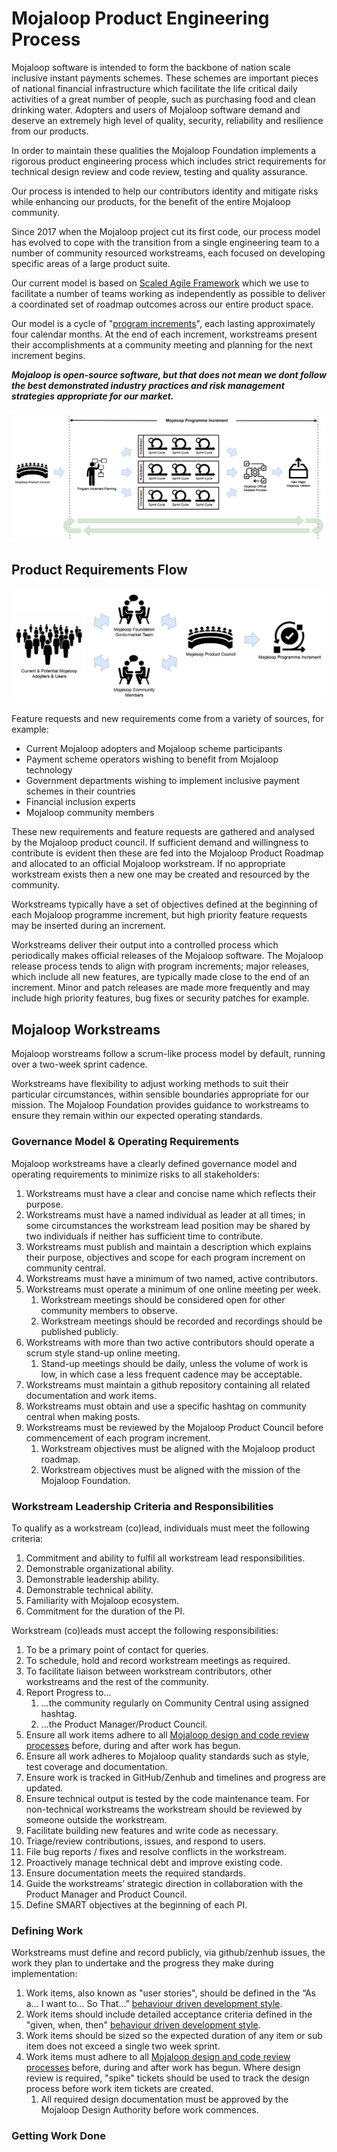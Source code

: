 # Mojaloop Product Engineering Process

Mojaloop software is intended to form the backbone of nation scale inclusive instant payments schemes. These schemes
are important pieces of national financial infrastructure which facilitate the life critical daily activities of a
great number of people, such as purchasing food and clean drinking water. Adopters and users of Mojaloop software demand
and deserve an extremely high level of quality, security, reliability and resilience from our products.

In order to maintain these qualities the Mojaloop Foundation implements a rigorous product engineering process which
includes strict requirements for technical design review and code review, testing and quality assurance.

Our process is intended to help our contributors identity and mitigate risks while enhancing our products, for the
benefit
of the entire Mojaloop community.

Since 2017 when the Mojaloop project cut its first code, our process model has evolved to cope with the
transition from a single engineering team to a number of community resourced workstreams, each focused on developing
specific areas of a large product suite.

Our current model is based on [Scaled Agile Framework](https://scaledagileframework.com/) which we use to facilitate a
number of teams working as independently as possible to deliver a coordinated set of roadmap outcomes across our
entire product space.

Our model is a cycle of "[program increments](https://v5.scaledagileframework.com/program-increment/)", each lasting
approximately four calendar months. At the end of each increment, workstreams present their accomplishments at a
community meeting and planning for the next increment begins.

**_Mojaloop is open-source software, but that does not mean we dont follow the best demonstrated industry practices and
risk management strategies appropriate for our market._**

![mojaloop](./assets/mojaloop-product-engineering-process-overview.jpg)

## Product Requirements Flow

![Feature Flow](./assets/mojaloop-product-feature-flow.jpg)

Feature requests and new requirements come from a variety of sources, for example:

- Current Mojaloop adopters and Mojaloop scheme participants
- Payment scheme operators wishing to benefit from Mojaloop technology
- Government departments wishing to implement inclusive payment schemes in their countries
- Financial inclusion experts
- Mojaloop community members

These new requirements and feature requests are gathered and analysed by the Mojaloop product council. If sufficient
demand and willingness to contribute is evident then these are fed into the Mojaloop Product Roadmap and allocated to an
official Mojaloop workstream. If no appropriate workstream exists then a new one may be created and resourced by the
community.

Workstreams typically have a set of objectives defined at the beginning of each Mojaloop programme increment, but high
priority feature requests may be inserted during an increment.

Workstreams deliver their output into a controlled process which periodically makes official releases of the
Mojaloop software. The Mojaloop release process tends to align with program increments; major releases, which
include all new features, are typically made close to the end of an increment. Minor and patch releases are made more
frequently and may include high priority features, bug fixes or security patches for example.

## Mojaloop Workstreams

Mojaloop worstreams follow a scrum-like process model by default, running over a two-week sprint cadence.

Workstreams have flexibility to adjust working methods to suit their particular circumstances, within sensible
boundaries appropriate for our mission. The Mojaloop Foundation provides guidance to workstreams to ensure they remain
within our expected operating standards.

### Governance Model & Operating Requirements

Mojaloop workstreams have a clearly defined governance model and operating requirements to minimize risks to all
stakeholders:

1. Workstreams must have a clear and concise name which reflects their purpose.
2. Workstreams must have a named individual as leader at all times; in some circumstances the workstream lead position
   may be shared by two individuals if neither has sufficient time to contribute.
5. Workstreams must publish and maintain a description which explains their purpose, objectives and scope for each
   program increment on community central.
6. Workstreams must have a minimum of two named, active contributors.
7. Workstreams must operate a minimum of one online meeting per week.
    1. Workstream meetings should be considered open for other community members to observe.
    2. Workstream meetings should be recorded and recordings should be published publicly.
8. Workstreams with more than two active contributors should operate a scrum style stand-up online meeting.
    1. Stand-up meetings should be daily, unless the volume of work is low, in which case a less frequent cadence may
       be acceptable.
9. Workstreams must maintain a github repository containing all related documentation and work items.
10. Workstreams must obtain and use a specific hashtag on community central when making posts.
11. Workstreams must be reviewed by the Mojaloop Product Council before commencement of each program increment.
    1. Workstream objectives must be aligned with the Mojaloop product roadmap.
    2. Workstream objectives must be aligned with the mission of the Mojaloop Foundation.

### Workstream Leadership Criteria and Responsibilities

To qualify as a workstream (co)lead, individuals must meet the following criteria:

1. Commitment and ability to fulfil all workstream lead responsibilities.
2. Demonstrable organizational ability.
3. Demonstrable leadership ability.
4. Demonstrable technical ability.
5. Familiarity with Mojaloop ecosystem.
6. Commitment for the duration of the PI.

Workstream (co)leads must accept the following responsibilities:

1. To be a primary point of contact for queries.
2. To schedule, hold and record workstream meetings as required.
3. To facilitate liaison between workstream contributors, other workstreams and the rest of the community.
4. Report Progress to...
    1. ...the community regularly on Community Central using assigned hashtag.
    2. ...the Product Manager/Product Council.
5. Ensure all work items adhere to all [Mojaloop design and code review processes](./design-review.md) before, during
   and after work has begun.
6. Ensure all work adheres to Mojaloop quality standards such as style, test coverage and documentation.
7. Ensure work is tracked in GitHub/Zenhub and timelines and progress are updated.
8. Ensure technical output is tested by the code maintenance team. For non-technical workstreams the workstream should
   be reviewed by someone outside the workstream.
9. Facilitate building new features and write code as necessary.
10. Triage/review contributions, issues, and respond to users.
11. File bug reports / fixes and resolve conflicts in the workstream.
12. Proactively manage technical debt and improve existing code.
13. Ensure documentation meets the required standards.
14. Guide the workstreams’ strategic direction in collaboration with the Product Manager and Product Council.
15. Define SMART objectives at the beginning of each PI.

### Defining Work

Workstreams must define and record publicly, via github/zenhub issues, the work they plan to undertake and the
progress they make during implementation:

1. Work items, also known as "user stories", should be defined in
   the “As a... I want to... So That...”
   [behaviour driven development style](https://www.agilealliance.org/glossary/user-story-template/).
2. Work items should include detailed acceptance criteria defined in the "given, when,
   then" [behaviour driven development style](https://www.agilealliance.org/glossary/given-when-then/).
3. Work items should be sized so the expected duration of any item or sub item does not exceed a single two week sprint.
4. Work items must adhere to all [Mojaloop design and code review processes](./design-review.md) before, during and
   after work has begun. Where design review is required, "spike" tickets should be used to track the design process
   before work item tickets are created.
    1. All required design documentation must be approved by the Mojaloop Design Authority before work commences.

### Getting Work Done



